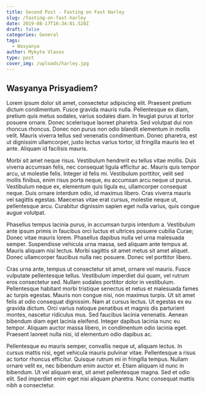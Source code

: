 ```yaml
---
title: Second Post - Fasting on Fast Harley
slug: /fasting-on-fast-harley
date: 2019-08-17T16:34:01.520Z
draft: false
categories: General
tags:
  - Wasyanya
author: Mykyta Vlasov
type: post
cover_img: /uploads/harley.jpg
---
```

## Wasyanya Prisyadiem?

Lorem ipsum dolor sit amet, consectetur adipiscing elit. Praesent pretium dictum condimentum. Fusce gravida mauris nulla. Pellentesque ex diam, pretium quis metus sodales, varius sodales diam. In feugiat purus at tortor posuere ornare. Donec scelerisque laoreet pharetra. Sed volutpat dui non rhoncus rhoncus. Donec non purus non odio blandit elementum in mollis velit. Mauris viverra tellus sed venenatis condimentum. Donec pharetra, est ut dignissim ullamcorper, justo lectus varius tortor, id fringilla mauris leo et ante. Aliquam id facilisis mauris.

Morbi sit amet neque risus. Vestibulum hendrerit eu tellus vitae mollis. Duis viverra accumsan felis, nec consequat ligula efficitur ac. Mauris quis tempor arcu, ut molestie felis. Integer id felis mi. Vestibulum porttitor, velit sed mollis finibus, enim risus porta neque, eu accumsan arcu neque ut purus. Vestibulum neque ex, elementum quis ligula eu, ullamcorper consequat neque. Duis ornare interdum odio, id maximus libero. Cras viverra mauris vel sagittis egestas. Maecenas vitae erat cursus, molestie neque ut, pellentesque arcu. Curabitur dignissim sapien eget nulla varius, quis congue augue volutpat.

Phasellus tempus lacinia purus, in accumsan turpis interdum a. Vestibulum ante ipsum primis in faucibus orci luctus et ultrices posuere cubilia Curae; Donec vitae mauris lorem. Phasellus dapibus nulla vel urna malesuada semper. Suspendisse vehicula urna massa, sed aliquam ante tempus at. Mauris aliquam nisi lectus. Morbi sagittis sit amet metus sit amet aliquet. Donec ullamcorper faucibus nulla nec posuere. Donec vel porttitor libero.

Cras urna ante, tempus ut consectetur sit amet, ornare vel mauris. Fusce vulputate pellentesque tellus. Vestibulum imperdiet dui quam, vel rutrum eros consectetur sed. Nullam sodales porttitor dolor in vestibulum. Pellentesque habitant morbi tristique senectus et netus et malesuada fames ac turpis egestas. Mauris non congue nisi, non maximus turpis. Ut sit amet felis at odio consequat dignissim. Nam at cursus lectus. Ut egestas ex eu gravida dictum. Orci varius natoque penatibus et magnis dis parturient montes, nascetur ridiculus mus. Sed faucibus lacinia venenatis. Aenean bibendum diam eget lacinia eleifend. Integer dapibus lacinia nunc eu tempor. Aliquam auctor massa libero, in condimentum odio lacinia eget. Praesent laoreet nulla nisi, id elementum odio dapibus ac.

Pellentesque eu mauris semper, convallis neque ut, aliquam lectus. In cursus mattis nisi, eget vehicula mauris pulvinar vitae. Pellentesque a risus ac tortor rhoncus efficitur. Quisque rutrum mi in fringilla tempus. Nullam ornare velit ex, nec bibendum enim auctor et. Etiam aliquam id nunc in bibendum. Ut vel aliquam erat, sit amet pellentesque magna. Sed et odio elit. Sed imperdiet enim eget nisi aliquam pharetra. Nunc consequat mattis nibh a consectetur.
